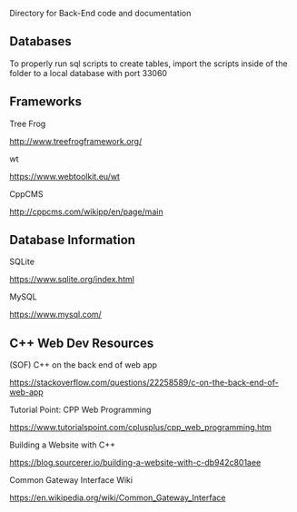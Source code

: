 Directory for Back-End code and documentation

Databases
---------
To properly run sql scripts to create tables, import the scripts inside of the folder to a local database with port 33060

Frameworks
----------

Tree Frog

http://www.treefrogframework.org/


wt

https://www.webtoolkit.eu/wt

CppCMS

http://cppcms.com/wikipp/en/page/main

Database Information
--------------------

SQLite

https://www.sqlite.org/index.html

MySQL

https://www.mysql.com/

C++ Web Dev Resources
---------------------

(SOF) C++ on the back end of web app

https://stackoverflow.com/questions/22258589/c-on-the-back-end-of-web-app

Tutorial Point: CPP Web Programming

https://www.tutorialspoint.com/cplusplus/cpp_web_programming.htm

Building a Website with C++

https://blog.sourcerer.io/building-a-website-with-c-db942c801aee

Common Gateway Interface Wiki

https://en.wikipedia.org/wiki/Common_Gateway_Interface
